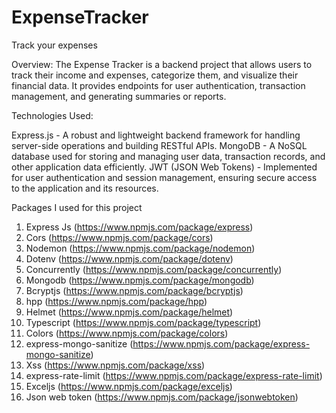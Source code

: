 # ExpenseTracker

Track your expenses

Overview:
The Expense Tracker is a backend project that allows users to track their income and expenses, categorize them, and visualize their financial data. It provides endpoints for user authentication, transaction management, and generating summaries or reports.

Technologies Used:

Express.js - A robust and lightweight backend framework for handling server-side operations and building RESTful APIs.
MongoDB - A NoSQL database used for storing and managing user data, transaction records, and other application data efficiently.
JWT (JSON Web Tokens) - Implemented for user authentication and session management, ensuring secure access to the application and its resources.

Packages I used for this project

1.  Express Js (https://www.npmjs.com/package/express)
2.  Cors (https://www.npmjs.com/package/cors)
3.  Nodemon (https://www.npmjs.com/package/nodemon)
4.  Dotenv (https://www.npmjs.com/package/dotenv)
5.  Concurrently (https://www.npmjs.com/package/concurrently)
6.  Mongodb (https://www.npmjs.com/package/mongodb)
7.  Bcryptjs (https://www.npmjs.com/package/bcryptjs)
8.  hpp (https://www.npmjs.com/package/hpp)
9.  Helmet (https://www.npmjs.com/package/helmet)
10. Typescript (https://www.npmjs.com/package/typescript)
11. Colors (https://www.npmjs.com/package/colors)
12. express-mongo-sanitize (https://www.npmjs.com/package/express-mongo-sanitize)
13. Xss (https://www.npmjs.com/package/xss)
14. express-rate-limit (https://www.npmjs.com/package/express-rate-limit)
15. Exceljs (https://www.npmjs.com/package/exceljs)
16. Json web token (https://www.npmjs.com/package/jsonwebtoken)
